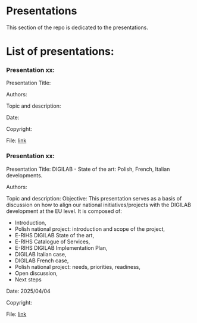 # Presentations

This section of the repo is dedicated to the presentations.

# List of presentations:

### Presentation xx:

Presentation Title:

Authors:

Topic and description: 



Date:

Copyright: 

File: [link]()


### Presentation xx:

Presentation Title: DIGILAB ​- State of the art: Polish, French, Italian developments.

Authors:

Topic and description: Objective: This presentation serves as a basis of discussion on how to align our national initiatives/projects with the DIGILAB development at the EU level​. It is composed of: 
- Introduction​,
- Polish national project: introduction and scope of the project​,
- E-RIHS DIGILAB State of the art​,
- E-RIHS Catalogue of Services​,
- E-RIHS DIGILAB Implementation Plan​,
- DIGILAB Italian case​,
- DIGILAB French case​,
- Polish national project: needs, priorities, readiness​,
- Open discussion​,
- Next steps


Date: 2025/04/04

Copyright: 

File: [link]()
